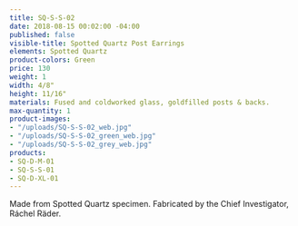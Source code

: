 ```yaml
---
title: SQ-S-S-02
date: 2018-08-15 00:02:00 -04:00
published: false
visible-title: Spotted Quartz Post Earrings
elements: Spotted Quartz
product-colors: Green
price: 130
weight: 1
width: 4/8"
height: 11/16"
materials: Fused and coldworked glass, goldfilled posts & backs.
max-quantity: 1
product-images:
- "/uploads/SQ-S-S-02_web.jpg"
- "/uploads/SQ-S-S-02_green_web.jpg"
- "/uploads/SQ-S-S-02_grey_web.jpg"
products:
- SQ-D-M-01
- SQ-S-S-01
- SQ-D-XL-01
---
```


Made from Spotted Quartz specimen. Fabricated by the Chief Investigator, Ráchel Räder.